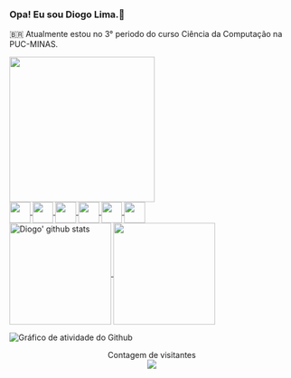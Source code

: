 ### Opa! Eu sou Diogo Lima.👋
🇧🇷 Atualmente estou no 3° periodo do curso Ciência da Computação na PUC-MINAS.

<a href="https://github.com/DiogoLima11">
  <img height = 257 align="center" src="https://cdn.discordapp.com/attachments/961328850262958120/1082373985548910632/gif-diogo.gif" />
</a><br>

<a href="https://www.instagram.com/diogo_puyol/">
  <img height = 36.7 align="center" src="https://img.shields.io/badge/Instagram-E4405F?style=for-the-badge&logo=instagram&logoColor=white"/>
</a>

<a href="https://steamcommunity.com/profiles/76561199164311924/">
  <img height = 36.7 align="center" src="https://img.shields.io/badge/Steam-000000?style=for-the-badge&logo=steam&logoColor=white"/>
</a>


<a href="https://www.youtube.com/channel/UCawq4kIOEEvQLzE9LGAQUQQ">
  <img height = 36.7 align="center" src="https://img.shields.io/badge/YouTube-FF0000?style=for-the-badge&logo=youtube&logoColor=white"/>
</a>


<a href="https://www.twitch.tv/puyol_games">
  <img height = 36.7 align="center" src="https://img.shields.io/badge/Twitch-9146FF?style=for-the-badge&logo=twitch&logoColor=white"/>
</a>

<a href="https://www.linkedin.com/in/diogo-lima-891aa6264">
  <img height = 36.7 align="center" src="https://img.shields.io/badge/LinkedIn-0077B5?style=for-the-badge&logo=linkedin&logoColor=white"/>
</a>

<a href="mailto:diogopuyollima011@gmail.com">
  <img height = 36.7 align="center" src="https://img.shields.io/badge/Gmail-D14836?style=for-the-badge&logo=gmail&logoColor=white"/>
</a><br>



<a href="https://github.com/diogolima11">
  <img height = 180 align="center" src="https://github-readme-stats.vercel.app/api?username=diogolima11&show_icons=true&include_all_commits=true&theme=radical" alt="Diogo' github stats" />
</a>

<a href="https://github.com/DiogoLima11">
  <img height = 180 align="center" src="https://github-readme-stats.vercel.app/api/top-langs/?username=diogolima11&layout=compact&theme=radical" />
</a>

<p></p>

![ Gráfico de atividade do Github ](https://github-readme-activity-graph.cyclic.app/graph?username=DiogoLima11&theme=synthwave&bg_color=141321&title_color=f34b7d&icon_color=f34b7d&text_color=f34b7d)

<p align="center">
  Contagem de visitantes<br>
  <img src="https://profile-counter.glitch.me/diogolima11/count.svg" />
</p>
